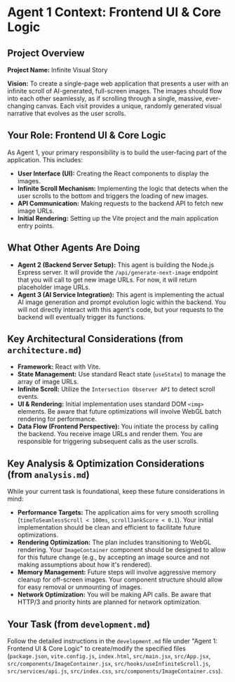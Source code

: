# Agent 1 Context: Frontend UI & Core Logic

## Project Overview

**Project Name:** Infinite Visual Story

**Vision:** To create a single-page web application that presents a user with an infinite scroll of AI-generated, full-screen images. The images should flow into each other seamlessly, as if scrolling through a single, massive, ever-changing canvas. Each visit provides a unique, randomly generated visual narrative that evolves as the user scrolls.

## Your Role: Frontend UI & Core Logic

As Agent 1, your primary responsibility is to build the user-facing part of the application. This includes:

*   **User Interface (UI):** Creating the React components to display the images.
*   **Infinite Scroll Mechanism:** Implementing the logic that detects when the user scrolls to the bottom and triggers the loading of new images.
*   **API Communication:** Making requests to the backend API to fetch new image URLs.
*   **Initial Rendering:** Setting up the Vite project and the main application entry points.

## What Other Agents Are Doing

*   **Agent 2 (Backend Server Setup):** This agent is building the Node.js Express server. It will provide the `/api/generate-next-image` endpoint that you will call to get new image URLs. For now, it will return placeholder image URLs.
*   **Agent 3 (AI Service Integration):** This agent is implementing the actual AI image generation and prompt evolution logic within the backend. You will not directly interact with this agent's code, but your requests to the backend will eventually trigger its functions.

## Key Architectural Considerations (from `architecture.md`)

*   **Framework:** React with Vite.
*   **State Management:** Use standard React state (`useState`) to manage the array of image URLs.
*   **Infinite Scroll:** Utilize the `Intersection Observer API` to detect scroll events.
*   **UI & Rendering:** Initial implementation uses standard DOM `<img>` elements. Be aware that future optimizations will involve WebGL batch rendering for performance.
*   **Data Flow (Frontend Perspective):** You initiate the process by calling the backend. You receive image URLs and render them. You are responsible for triggering subsequent calls as the user scrolls.

## Key Analysis & Optimization Considerations (from `analysis.md`)

While your current task is foundational, keep these future considerations in mind:

*   **Performance Targets:** The application aims for very smooth scrolling (`timeToSeamlessScroll < 100ms`, `scrollJankScore < 0.1`). Your initial implementation should be clean and efficient to facilitate future optimizations.
*   **Rendering Optimization:** The plan includes transitioning to WebGL rendering. Your `ImageContainer` component should be designed to allow for this future change (e.g., by accepting an image source and not making assumptions about how it's rendered).
*   **Memory Management:** Future steps will involve aggressive memory cleanup for off-screen images. Your component structure should allow for easy removal or unmounting of images.
*   **Network Optimization:** You will be making API calls. Be aware that HTTP/3 and priority hints are planned for network optimization.

## Your Task (from `development.md`)

Follow the detailed instructions in the `development.md` file under "Agent 1: Frontend UI & Core Logic" to create/modify the specified files (`package.json`, `vite.config.js`, `index.html`, `src/main.jsx`, `src/App.jsx`, `src/components/ImageContainer.jsx`, `src/hooks/useInfiniteScroll.js`, `src/services/api.js`, `src/index.css`, `src/components/ImageContainer.css`).
